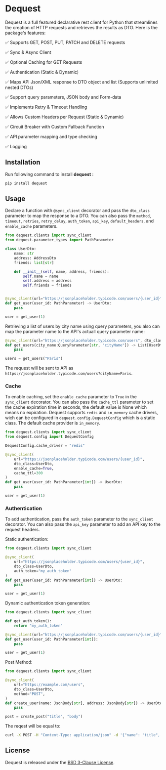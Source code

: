 # Dequest
Dequest is a full featured declarative rest client for Python that streamlines the creation of HTTP requests and retrieves the results as DTO. Here is the package's features:

✅ Supports GET, POST, PUT, PATCH and DELETE requests

✅ Sync & Async Client

✅ Optional Caching for GET Requests

✅ Authentication (Static & Dynamic)

✅ Maps API Json/XML response to DTO object and list (Supports unlimited nested DTOs)

✅ Support query parameters, JSON body and Form-data

✅ Implements Retry & Timeout Handling

✅ Allows Custom Headers per Request (Static & Dynamic)

✅ Circuit Breaker with Custom Fallback Function

✅ API parameter mapping and type checking

✅ Logging




## Installation
Run following command to install **dequest** :

```bash
pip install dequest
```

## Usage

Declare a function with `@sync_client` decorator and pass the `dto_class` parameter to map the response to a DTO. You can also pass the `method`, `timeout`, `retries`, `retry_delay`, `auth_token`, `api_key`, `default_headers`, and `enable_cache` parameters.

```python
from dequest.clients import sync_client
from dequest.parameter_types import PathParameter

class UserDto:
    name: str
    address: AddressDto
    friends: list[str]

    def __init__(self, name, address, friends):
        self.name = name
        self.address = address
        self.friends = friends


@sync_client(url="https://jsonplaceholder.typicode.com/users/{user_id}", dto_class=UserDto)
def get_user(user_id: PathParameter) -> UserDto:
    pass

user = get_user(1)
```

Retrieving a list of users by city name using query parameters, you also can map the parameter name to the API's actuall query parameter name:

```python
@sync_client(url="https://jsonplaceholder.typicode.com/users", dto_class=UserDto)
def get_users(city_name:QueryParameter[str, "cityName"]) -> List[UserDto]:
    pass

users = get_users("Paris")
```
The request will be sent to API as `https://jsonplaceholder.typicode.com/users?cityName=Paris`.

### Cache

To enable caching, set the `enable_cache` parameter to `True` in the `sync_client` decorator. You can also pass the `cache_ttl` parameter to set the cache expiration time in seconds, the default value is None which means no expiration. Dequest supports `redis` and `in_memory` cache drivers, wich can be configured in `dequest.config.DequestConfig` which is a static class. The default cache provider is `in_memory`.

```python
from dequest.clients import sync_client
from dequest.config import DequestConfig

DequestConfig.cache_driver = "redis"

@sync_client(
    url="https://jsonplaceholder.typicode.com/users/{user_id}",
    dto_class=UserDto,
    enable_cache=True,
    cache_ttl=300
)
def get_user(user_id: PathParameter[int]) -> UserDto:
    pass

user = get_user(1)
```

### Authentication

To add authentication, pass the `auth_token` parameter to the `sync_client` decorator. You can also pass the `api_key` parameter to add an API key to the request headers.

Static authentication:

```python
from dequest.clients import sync_client

@sync_client(
    url="https://jsonplaceholder.typicode.com/users/{user_id}",
    dto_class=UserDto,
    auth_token="my_auth_token"
)
def get_user(user_id: PathParameter[int]) -> UserDto:
    pass

user = get_user(1)
```

Dynamic authentication token generation:

```python
from dequest.clients import sync_client

def get_auth_token():
    return "my_auth_token"

@sync_client(url="https://jsonplaceholder.typicode.com/users/{user_id}", dto_class=UserDto, auth_token=get_auth_token)
def get_user(user_id: PathParameter[int]):
    pass

user = get_user(1)
```

Post Method:

```python
from dequest.clients import sync_client

@sync_client(
    url="https://example.com/users",
    dto_class=UserDto,
    method="POST",
)
def create_user(name: JsonBody[str], address: JsonBody[str]) -> UserDto:
    pass

post = create_post("title", "body")
```
The reqest will be equal to:

```bash
curl -X POST -H "Content-Type: application/json" -d '{"name": "title", "address": "body"}' https://example.com/users
```


## License

Dequest is released under the [BSD 3-Clause License](https://opensource.org/licenses/BSD-3-Clause).